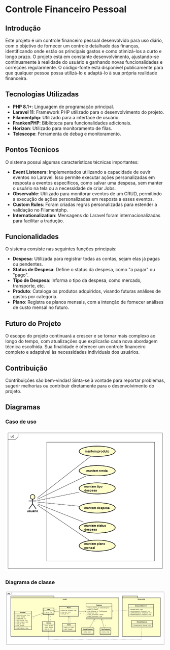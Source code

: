 # Controle Financeiro Pessoal

## Introdução

Este projeto é um controle financeiro pessoal desenvolvido para uso diário, com o objetivo de fornecer um controle detalhado das finanças, identificando onde estão os principais gastos e como otimizá-los a curto e longo prazo. O projeto está em constante desenvolvimento, ajustando-se continuamente à realidade do usuário e ganhando novas funcionalidades e correções regularmente. O código-fonte está disponível publicamente para que qualquer pessoa possa utilizá-lo e adaptá-lo à sua própria realidade financeira.

## Tecnologias Utilizadas

- **PHP 8.1+**: Linguagem de programação principal.
- **Laravel 11**: Framework PHP utilizado para o desenvolvimento do projeto.
- **Filamentphp**: Utilizado para a interface de usuário.
- **FrankenPHP**: Biblioteca para funcionalidades adicionais.
- **Horizon**: Utilizado para monitoramento de filas.
- **Telescope**: Ferramenta de debug e monitoramento.

## Pontos Técnicos

O sistema possui algumas características técnicas importantes:

- **Event Listeners**: Implementados utilizando a capacidade de ouvir eventos no Laravel. Isso permite executar ações personalizadas em resposta a eventos específicos, como salvar uma despesa, sem manter o usuário na tela ou a necessidade de criar Jobs.
- **Observable**: Utilizado para monitorar eventos de um CRUD, permitindo a execução de ações personalizadas em resposta a esses eventos.
- **Custom Rules**: Foram criadas regras personalizadas para estender a validação no Filamentphp.
- **Internationalization**: Mensagens do Laravel foram internacionalizadas para facilitar a tradução.

## Funcionalidades

O sistema consiste nas seguintes funções principais:

- **Despesa**: Utilizada para registrar todas as contas, sejam elas já pagas ou pendentes.
- **Status de Despesa**: Define o status da despesa, como "a pagar" ou "pago".
- **Tipo de Despesa**: Informa o tipo da despesa, como mercado, transporte, etc.
- **Produto**: Cataloga os produtos adquiridos, visando futuras análises de gastos por categoria.
- **Plano**: Registra os planos mensais, com a intenção de fornecer análises de custo mensal no futuro.

## Futuro do Projeto

O escopo do projeto continuará a crescer e se tornar mais complexo ao longo do tempo, com atualizações que explicarão cada nova abordagem técnica escolhida. Sua finalidade é oferecer um controle financeiro completo e adaptável às necessidades individuais dos usuários.

## Contribuição

Contribuições são bem-vindas! Sinta-se à vontade para reportar problemas, sugerir melhorias ou contribuir diretamente para o desenvolvimento do projeto.

## Diagramas

### Caso de uso

![Caso de uso](https://github.com/dossantoscarlos/meu_financeiro/blob/test/doc/UseCase%20Diagram0.png?raw=true)

### Diagrama de classe

![Diagrama de classe](https://github.com/dossantoscarlos/meu_financeiro/blob/test/doc/Class%20Diagram0.png?raw=true)

